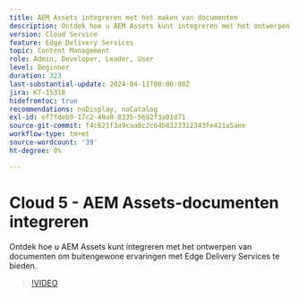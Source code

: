 ```yaml
---
title: AEM Assets integreren met het maken van documenten
description: Ontdek hoe u AEM Assets kunt integreren met het ontwerpen van documenten.
version: Cloud Service
feature: Edge Delivery Services
topic: Content Management
role: Admin, Developer, Leader, User
level: Beginner
duration: 323
last-substantial-update: 2024-04-11T00:00:00Z
jira: KT-15318
hidefromtoc: true
recommendations: noDisplay, noCatalog
exl-id: ef7fdeb9-17c2-49a8-8335-5692f3a01d71
source-git-commit: f4c621f3a9caa8c2c64b8323312343fe421a5aee
workflow-type: tm+mt
source-wordcount: '39'
ht-degree: 0%

---
```


# Cloud 5 - AEM Assets-documenten integreren

Ontdek hoe u AEM Assets kunt integreren met het ontwerpen van documenten om buitengewone ervaringen met Edge Delivery Services te bieden.

>[!VIDEO](https://video.tv.adobe.com/v/3428302/?quality=12&learn=on)

